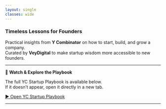 ```yaml
---
layout: single
classes: wide
---
```


### Timeless Lessons for Founders  
Practical insights from **Y Combinator** on how to start, build, and grow a company.  
Curated by **VeyDigital** to make startup wisdom more accessible to new founders.

---

🎥 **Watch & Explore the Playbook**

The full YC Startup Playbook is available below.  
If it doesn’t appear, open it directly in a new tab.

[▶️ Open YC Startup Playbook](https://playbook.samaltman.com/)

---


